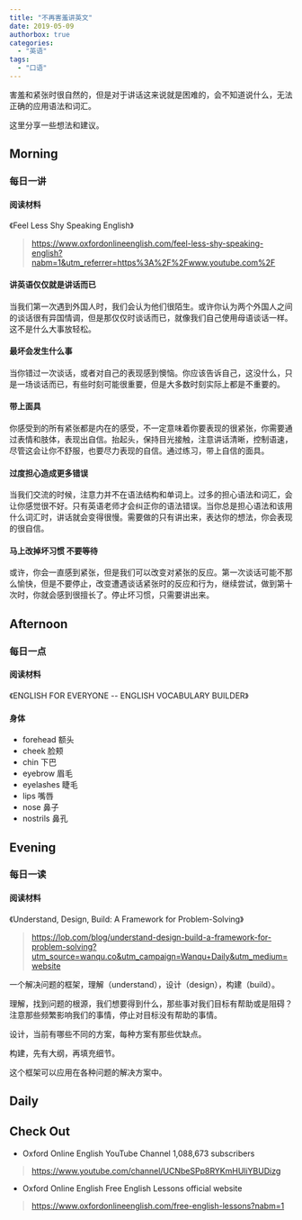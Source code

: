 ```yaml
---
title: "不再害羞讲英文"
date: 2019-05-09
authorbox: true
categories:
  - "英语"
tags:
  - "口语"
---
```


害羞和紧张时很自然的，但是对于讲话这来说就是困难的，会不知道说什么，无法正确的应用语法和词汇。

这里分享一些想法和建议。

<!--more-->

## Morning

### 每日一讲

#### 阅读材料

《Feel Less Shy Speaking English》

> https://www.oxfordonlineenglish.com/feel-less-shy-speaking-english?nabm=1&utm_referrer=https%3A%2F%2Fwww.youtube.com%2F

#### 讲英语仅仅就是讲话而已

当我们第一次遇到外国人时，我们会认为他们很陌生。或许你认为两个外国人之间的谈话很有异国情调，但是那仅仅时谈话而已，就像我们自己使用母语谈话一样。这不是什么大事放轻松。

#### 最坏会发生什么事

当你错过一次谈话，或者对自己的表现感到懊恼。你应该告诉自己，这没什么，只是一场谈话而已，有些时刻可能很重要，但是大多数时刻实际上都是不重要的。

#### 带上面具

你感受到的所有紧张都是内在的感受，不一定意味着你要表现的很紧张，你需要通过表情和肢体，表现出自信。抬起头，保持目光接触，注意讲话清晰，控制语速，尽管这会让你不舒服，也要尽力表现的自信。通过练习，带上自信的面具。

#### 过度担心造成更多错误

当我们交流的时候，注意力并不在语法结构和单词上。过多的担心语法和词汇，会让你感觉很不好。只有英语老师才会纠正你的语法错误。当你总是担心语法和该用什么词汇时，讲话就会变得很慢。需要做的只有讲出来，表达你的想法，你会表现的很自信。

#### 马上改掉坏习惯 不要等待

或许，你会一直感到紧张，但是我们可以改变对紧张的反应。第一次谈话可能不那么愉快，但是不要停止，改变遭遇谈话紧张时的反应和行为，继续尝试，做到第十次时，你就会感到很擅长了。停止坏习惯，只需要讲出来。

## Afternoon

### 每日一点

#### 阅读材料

《ENGLISH FOR EVERYONE -- ENGLISH VOCABULARY BUILDER》

#### 身体

- forehead 额头
- cheek 脸颊
- chin 下巴
- eyebrow 眉毛
- eyelashes 睫毛
- lips 嘴唇
- nose 鼻子
- nostrils 鼻孔

## Evening

### 每日一读

#### 阅读材料

《Understand, Design, Build: A Framework for Problem-Solving》

> https://lob.com/blog/understand-design-build-a-framework-for-problem-solving?utm_source=wanqu.co&utm_campaign=Wanqu+Daily&utm_medium=website

一个解决问题的框架，理解（understand），设计（design），构建（build）。

理解，找到问题的根源，我们想要得到什么，那些事对我们目标有帮助或是阻碍？注意那些频繁影响我们的事情，停止对目标没有帮助的事情。

设计，当前有哪些不同的方案，每种方案有那些优缺点。

构建，先有大纲，再填充细节。

这个框架可以应用在各种问题的解决方案中。

## Daily



## Check Out

- Oxford Online English YouTube Channel 1,088,673 subscribers

> https://www.youtube.com/channel/UCNbeSPp8RYKmHUliYBUDizg

- Oxford Online English Free English Lessons official website

> https://www.oxfordonlineenglish.com/free-english-lessons?nabm=1
